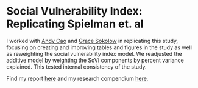 # Social Vulnerability Index: Replicating Spielman et. al

I worked with [Andy Cao](https://andreyjcao.github.io/) and [Grace Sokolow](https://gsokolow.github.io/) in replicating this study, focusing on creating and improving tables and figures in the study as well as reweighting the social vulnerability index model. We readjusted the additive model by weighting the SoVI components by percent variance explained. This tested internal consistency of the study.

Find my report [here](https://audreyrpark.github.io/RPl-Spielman-2020/) and my research compendium [here](https://github.com/audreyrpark/RPl-Spielman-2020).